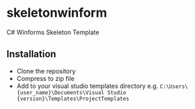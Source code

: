 # skeletonwinform
C# Winforms Skeleton Template

## Installation

* Clone the repository
* Compress to zip file
* Add to your visual studio templates directory e.g. `C:\Users\{user_name}\Documents\Visual Studio {version}\Templates\ProjectTemplates`
